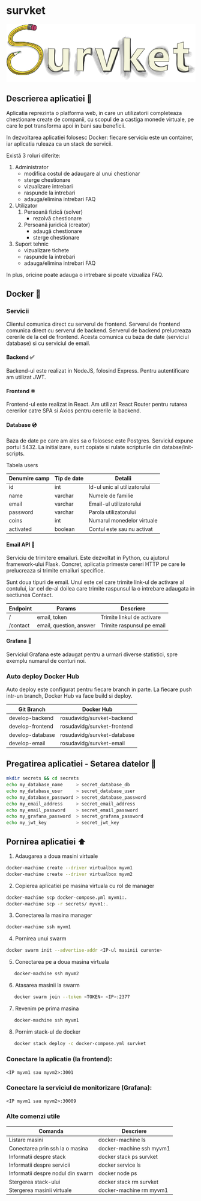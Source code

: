 # survket

![alt text](https://github.com/rosudavidg/survket/blob/master/frontend/public/logo.png?raw=true)

## Descrierea aplicatiei 📄

Aplicatia reprezinta o platforma web, in care un utilizatorii completeaza
chestionare create de companii, cu scopul de a castiga monede virtuale, pe
care le pot transforma apoi in bani sau beneficii.

In dezvoltarea aplicatiei folosesc Docker: fiecare serviciu este un container,
iar aplicatia ruleaza ca un stack de servicii.

Există 3 roluri diferite:

1. Administrator
   - modifica costul de adaugare al unui chestionar
   - sterge chestionare
   - vizualizare intrebari
   - raspunde la intrebari
   - adauga/elimina intrebari FAQ
2. Utilizator
   1. Persoană fizică (solver)
      - rezolvă chestionare
   2. Persoană juridică (creator)
      - adaugă chestionare
      - sterge chestionare
3. Suport tehnic
   - vizualizare tichete
   - raspunde la intrebari
   - adauga/elimina intrebari FAQ

In plus, oricine poate adauga o intrebare si poate vizualiza FAQ.

## Docker 🐳

### Servicii

Clientul comunica direct cu serverul de frontend.
Serverul de frontend comunica direct cu serverul de backend.
Serverul de backend prelucreaza cererile de la cel de frontend. Acesta comunica
cu baza de date (serviciul database) si cu serviciul de email.

#### Backend ✅

Backend-ul este realizat in NodeJS, folosind Express. Pentru autentificare
am utilizat JWT.

#### Frontend ⚛️

Frontend-ul este realizat in React. Am utilizat React Router pentru
rutarea cererilor catre SPA si Axios pentru cererile la backend.

#### Database 💿

Baza de date pe care am ales sa o folosesc este Postgres.
Serviciul expune portul 5432.
La initializare, sunt copiate si rulate scripturile din databse/init-scripts.

Tabela users

| Denumire camp | Tip de date | Detalii                      |
| ------------- | ----------- | ---------------------------- |
| id            | int         | Id-ul unic al utilizatorului |
| name          | varchar     | Numele de familie            |
| email         | varchar     | Email-ul utilizatorului      |
| password      | varchar     | Parola utilizatorului        |
| coins         | int         | Numarul monedelor virtuale   |
| activated     | boolean     | Contul este sau nu activat   |

#### Email API 📧

Serviciu de trimitere emailuri. Este dezvoltat in Python, cu ajutorul
framework-ului Flask. Concret, aplicatia primeste cereri HTTP pe care le
prelucreaza si trimite emailuri specifice.

Sunt doua tipuri de email. Unul este cel care trimite link-ul de activare
al contului, iar cel de-al doilea care trimite raspunsul la o intrebare
adaugata in sectiunea Contact.

| Endpoint | Params                  | Descriere                  |
| -------- | ----------------------- | -------------------------- |
| /        | email, token            | Trimite linkul de activare |
| /contact | email, question, answer | Trimite raspunsul pe email |

#### Grafana 👀

Serviciul Grafana este adaugat pentru a urmari diverse statistici, spre
exemplu numarul de conturi noi.

### Auto deploy Docker Hub

Auto deploy este configurat pentru fiecare branch in parte. La fiecare push
intr-un branch, Docker Hub va face build si deploy.

| Git Branch       | Docker Hub                  |
| ---------------- | --------------------------- |
| develop-backend  | rosudavidg/survket-backend  |
| develop-frontend | rosudavidg/survket-frontend |
| develop-database | rosudavidg/survket-database |
| develop-email    | rosudavidg/survket-email    |

## Pregatirea aplicatiei - Setarea datelor 🤫

```bash
mkdir secrets && cd secrets
echo my_database_name     > secret_database_db
echo my_database_user     > secret_database_user
echo my_database_password > secret_database_password
echo my_email_address     > secret_email_address
echo my_email_password    > secret_email_password
echo my_grafana_password  > secret_grafana_password
echo my_jwt_key           > secret_jwt_key
```

## Pornirea aplicatiei ⬆️

1.  Adaugarea a doua masini virtuale

```bash
docker-machine create --driver virtualbox myvm1
docker-machine create --driver virtualbox myvm2
```

2. Copierea aplicatiei pe masina virtuala cu rol de manager

```bash
docker-machine scp docker-compose.yml myvm1:.
docker-machine scp -r secrets/ myvm1:.
```

3. Conectarea la masina manager

```bash
docker-machine ssh myvm1
```

4. Pornirea unui swarm

```bash
docker swarm init --advertise-addr <IP-ul masinii curente>
```

5. Conectarea pe a doua masina virtuala

```bash
   docker-machine ssh myvm2
```

6. Atasarea masinii la swarm

```bash
   docker swarm join --token <TOKEN> <IP>:2377
```

7. Revenim pe prima masina

```bash
   docker-machine ssh myvm1
```

8. Pornim stack-ul de docker

```bash
   docker stack deploy -c docker-compose.yml survket
```

### Conectare la aplicatie (la frontend):

`<IP myvm1 sau myvm2>:3001`

### Conectare la serviciul de monitorizare (Grafana):

`<IP myvm1 sau myvm2>:30009`

### Alte comenzi utile

| Comanda                           | Descriere                |
| --------------------------------- | ------------------------ |
| Listare masini                    | docker-machine ls        |
| Conectarea prin ssh la o masina   | docker-machine ssh myvm1 |
| Informatii despre stack           | docker stack ps survket  |
| Informatii despre servicii        | docker service ls        |
| Informatii despre nodul din swarm | docker node ps           |
| Stergerea stack-ului              | docker stack rm survket  |
| Stergerea masinii virtuale        | docker-machine rm myvm1  |
